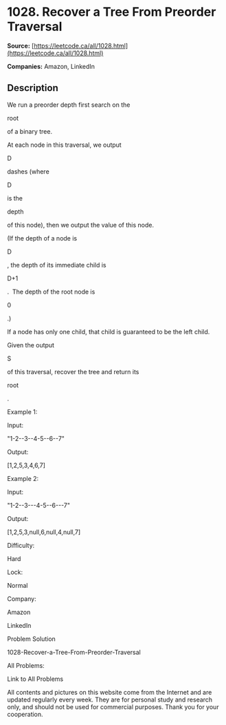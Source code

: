 # 1028. Recover a Tree From Preorder Traversal

**Source:** [https://leetcode.ca/all/1028.html](https://leetcode.ca/all/1028.html)

**Companies:** Amazon, LinkedIn

## Description

We run a preorder depth first search on the

root

of a binary tree.

At each node in this traversal, we output

D

dashes (where

D

is the

depth

of this node), then we output the value of this node.

(If the
            depth of a node is

D

, the depth of its immediate child is

D+1

. 
            The depth of the root node is

0

.)

If a node has only one child, that child is guaranteed to be the left child.

Given the output

S

of this traversal, recover the tree and return its

root

.

Example 1:

Input:

"1-2--3--4-5--6--7"

Output:

[1,2,5,3,4,6,7]

Example 2:

Input:

"1-2--3---4-5--6---7"

Output:

[1,2,5,3,null,6,null,4,null,7]

Difficulty:

Hard

Lock:

Normal

Company:

Amazon

LinkedIn

Problem Solution

1028-Recover-a-Tree-From-Preorder-Traversal

All Problems:

Link to All Problems

All contents and pictures on this website come from the Internet and are updated regularly every week. They are for personal study and research only, and should not be used for commercial purposes. Thank you for your cooperation.

